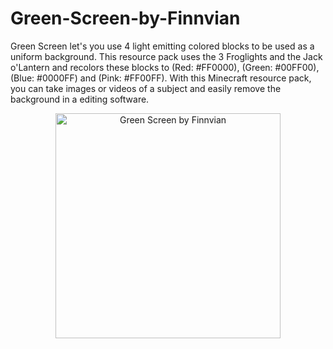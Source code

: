 # Green-Screen-by-Finnvian
Green Screen let's you use 4 light emitting colored blocks to be used as a uniform background. This resource pack uses the 3 Froglights and the Jack o'Lantern and recolors these blocks to (Red: #FF0000), (Green: #00FF00), (Blue: #0000FF) and (Pink: #FF00FF). With this Minecraft resource pack, you can take images or videos of a subject and easily remove the background in a editing software.

<div style="text-align: center;">
  <img src="https://github.com/user-attachments/assets/8b82989f-f51b-4fba-8a20-e8c03ef48b1f" alt="Green Screen by Finnvian" width="360" height="360">
</div>
